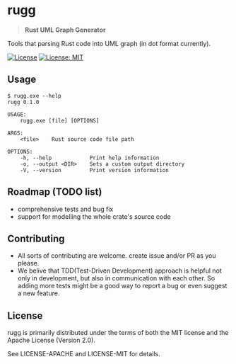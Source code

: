 # rugg

> **Rust UML Graph Generator**

Tools that parsing Rust code into UML graph (in dot format currently).

[![License](https://img.shields.io/badge/License-Apache_2.0-blue.svg)](https://opensource.org/licenses/Apache-2.0)
[![License: MIT](https://img.shields.io/badge/License-MIT-yellow.svg)](https://opensource.org/licenses/MIT)

## Usage
```
$ rugg.exe --help
rugg 0.1.0

USAGE:
    rugg.exe [file] [OPTIONS]

ARGS:
    <file>    Rust source code file path

OPTIONS:
    -h, --help            Print help information
    -o, --output <DIR>    Sets a custom output directory
    -V, --version         Print version information
```

## Roadmap (TODO list)
- comprehensive tests and bug fix
- support for modelling the whole crate's source code

## Contributing
- All sorts of contributing are welcome. create issue and/or PR as you please.
- We belive that TDD(Test-Driven Development) approach is helpful not only in development, but also in communication with each other. So adding more tests might be a good way to report a bug or even suggest a new feature.

## License
rugg is primarily distributed under the terms of both the MIT license and the Apache License (Version 2.0).

See LICENSE-APACHE and LICENSE-MIT for details.
